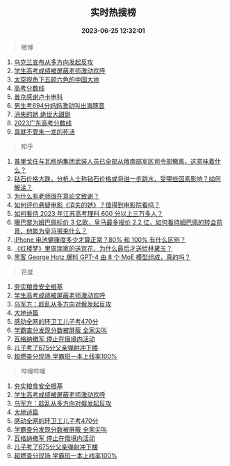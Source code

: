 <div align="center"><h2>实时热搜榜</h2><h4>2023-06-25 12:32:01</h4></div>

> 微博  

1. [乌克兰宣布从多方向发起反攻](https://s.weibo.com/weibo?q=%23%E4%B9%8C%E5%85%8B%E5%85%B0%E5%AE%A3%E5%B8%83%E4%BB%8E%E5%A4%9A%E6%96%B9%E5%90%91%E5%8F%91%E8%B5%B7%E5%8F%8D%E6%94%BB%23&t=31&band_rank=1&Refer=top)<br />
2. [学生高考成绩被屏蔽老师激动欢呼](https://s.weibo.com/weibo?q=%23%E5%AD%A6%E7%94%9F%E9%AB%98%E8%80%83%E6%88%90%E7%BB%A9%E8%A2%AB%E5%B1%8F%E8%94%BD%E8%80%81%E5%B8%88%E6%BF%80%E5%8A%A8%E6%AC%A2%E5%91%BC%23&t=31&band_rank=2&Refer=top)<br />
3. [太空视角下五颜六色的中国大地](https://s.weibo.com/weibo?q=%23%E5%A4%AA%E7%A9%BA%E8%A7%86%E8%A7%92%E4%B8%8B%E4%BA%94%E9%A2%9C%E5%85%AD%E8%89%B2%E7%9A%84%E4%B8%AD%E5%9B%BD%E5%A4%A7%E5%9C%B0%23&t=31&band_rank=3&Refer=top)<br />
4. [高考分数线](https://s.weibo.com/weibo?q=%23%E9%AB%98%E8%80%83%E5%88%86%E6%95%B0%E7%BA%BF%23&t=31&band_rank=4&Refer=top)<br />
5. [普京感谢卢卡申科](https://s.weibo.com/weibo?q=%23%E6%99%AE%E4%BA%AC%E6%84%9F%E8%B0%A2%E5%8D%A2%E5%8D%A1%E7%94%B3%E7%A7%91%23&t=31&band_rank=5&Refer=top)<br />
6. [男生考694分妈妈激动叫出海豚音](https://s.weibo.com/weibo?q=%23%E7%94%B7%E7%94%9F%E8%80%83694%E5%88%86%E5%A6%88%E5%A6%88%E6%BF%80%E5%8A%A8%E5%8F%AB%E5%87%BA%E6%B5%B7%E8%B1%9A%E9%9F%B3%23&t=31&band_rank=6&Refer=top)<br />
7. [消失的她 绝世大甜剧](https://s.weibo.com/weibo?q=%E6%B6%88%E5%A4%B1%E7%9A%84%E5%A5%B9%20%E7%BB%9D%E4%B8%96%E5%A4%A7%E7%94%9C%E5%89%A7&t=31&band_rank=7&Refer=top)<br />
8. [2023广东高考分数线](https://s.weibo.com/weibo?q=%232023%E5%B9%BF%E4%B8%9C%E9%AB%98%E8%80%83%E5%88%86%E6%95%B0%E7%BA%BF%23&t=31&band_rank=8&Refer=top)<br />
9. [真就不管朱一龙的死活](https://s.weibo.com/weibo?q=%23%E7%9C%9F%E5%B0%B1%E4%B8%8D%E7%AE%A1%E6%9C%B1%E4%B8%80%E9%BE%99%E7%9A%84%E6%AD%BB%E6%B4%BB%23&t=31&band_rank=9&Refer=top)<br />

> 知乎  

1. [普里戈任与瓦格纳集团武装人员已全部从俄南部军区司令部撤离，这意味着什么？](https://www.zhihu.com/question/608395500)<br />
2. [钻石价格大跌，分析人士称钻石价格或将进一步跳水，受哪些因素影响？如何解读？](https://www.zhihu.com/question/608252259)<br />
3. [为什么有老师很在意论文致谢？](https://www.zhihu.com/question/606467535)<br />
4. [如何评价悬疑电影《消失的她》？值得到电影院看吗？](https://www.zhihu.com/question/607961545)<br />
5. [如何看待 2023 年江苏高考理科 600 分以上三万多人？](https://www.zhihu.com/question/608323244)<br />
6. [曝巴黎为姆巴佩标价 3 亿欧，皇马最多报价 2.2 亿，如何看待姆巴佩的转会前景，他能为皇马带来什么？](https://www.zhihu.com/question/608399259)<br />
7. [iPhone 电池健康度多少才算正常？80% 和 100% 有什么区别？](https://www.zhihu.com/question/569965047)<br />
8. [《红楼梦》里周瑞家的送宫花，为什么最后才送给林黛玉？](https://www.zhihu.com/question/357960183)<br />
9. [黑客 George Hotz 爆料 GPT-4 由 8 个 MoE 模型组成，真的吗？](https://www.zhihu.com/question/607812079)<br />

> 百度  

1. [夯实粮食安全根基](https://www.baidu.com/s?wd=%E5%A4%AF%E5%AE%9E%E7%B2%AE%E9%A3%9F%E5%AE%89%E5%85%A8%E6%A0%B9%E5%9F%BA&sa=fyb_news&rsv_dl=fyb_news)<br />
2. [学生高考成绩被屏蔽老师激动欢呼](https://www.baidu.com/s?wd=%E5%AD%A6%E7%94%9F%E9%AB%98%E8%80%83%E6%88%90%E7%BB%A9%E8%A2%AB%E5%B1%8F%E8%94%BD%E8%80%81%E5%B8%88%E6%BF%80%E5%8A%A8%E6%AC%A2%E5%91%BC&sa=fyb_news&rsv_dl=fyb_news)<br />
3. [乌军方：趁乱从多方向对俄发起反攻](https://www.baidu.com/s?wd=%E4%B9%8C%E5%86%9B%E6%96%B9%EF%BC%9A%E8%B6%81%E4%B9%B1%E4%BB%8E%E5%A4%9A%E6%96%B9%E5%90%91%E5%AF%B9%E4%BF%84%E5%8F%91%E8%B5%B7%E5%8F%8D%E6%94%BB&sa=fyb_news&rsv_dl=fyb_news)<br />
4. [大地诗篇](https://www.baidu.com/s?wd=%E5%A4%A7%E5%9C%B0%E8%AF%97%E7%AF%87&sa=fyb_news&rsv_dl=fyb_news)<br />
5. [感动全网的环卫工儿子考470分](https://www.baidu.com/s?wd=%E6%84%9F%E5%8A%A8%E5%85%A8%E7%BD%91%E7%9A%84%E7%8E%AF%E5%8D%AB%E5%B7%A5%E5%84%BF%E5%AD%90%E8%80%83470%E5%88%86&sa=fyb_news&rsv_dl=fyb_news)<br />
6. [学霸查分发现分数被屏蔽 全家尖叫](https://www.baidu.com/s?wd=%E5%AD%A6%E9%9C%B8%E6%9F%A5%E5%88%86%E5%8F%91%E7%8E%B0%E5%88%86%E6%95%B0%E8%A2%AB%E5%B1%8F%E8%94%BD+%E5%85%A8%E5%AE%B6%E5%B0%96%E5%8F%AB&sa=fyb_news&rsv_dl=fyb_news)<br />
7. [瓦格纳撤军 停止在俄境内活动](https://www.baidu.com/s?wd=%E7%93%A6%E6%A0%BC%E7%BA%B3%E6%92%A4%E5%86%9B+%E5%81%9C%E6%AD%A2%E5%9C%A8%E4%BF%84%E5%A2%83%E5%86%85%E6%B4%BB%E5%8A%A8&sa=fyb_news&rsv_dl=fyb_news)<br />
8. [儿子考了675分父亲弹射冲下楼](https://www.baidu.com/s?wd=%E5%84%BF%E5%AD%90%E8%80%83%E4%BA%86675%E5%88%86%E7%88%B6%E4%BA%B2%E5%BC%B9%E5%B0%84%E5%86%B2%E4%B8%8B%E6%A5%BC&sa=fyb_news&rsv_dl=fyb_news)<br />
9. [超燃查分现场 学霸班一本上线率100%](https://www.baidu.com/s?wd=%E8%B6%85%E7%87%83%E6%9F%A5%E5%88%86%E7%8E%B0%E5%9C%BA+%E5%AD%A6%E9%9C%B8%E7%8F%AD%E4%B8%80%E6%9C%AC%E4%B8%8A%E7%BA%BF%E7%8E%87100%25&sa=fyb_news&rsv_dl=fyb_news)<br />

> 哔哩哔哩  

1. [夯实粮食安全根基](https://www.baidu.com/s?wd=%E5%A4%AF%E5%AE%9E%E7%B2%AE%E9%A3%9F%E5%AE%89%E5%85%A8%E6%A0%B9%E5%9F%BA&sa=fyb_news&rsv_dl=fyb_news)<br />
2. [学生高考成绩被屏蔽老师激动欢呼](https://www.baidu.com/s?wd=%E5%AD%A6%E7%94%9F%E9%AB%98%E8%80%83%E6%88%90%E7%BB%A9%E8%A2%AB%E5%B1%8F%E8%94%BD%E8%80%81%E5%B8%88%E6%BF%80%E5%8A%A8%E6%AC%A2%E5%91%BC&sa=fyb_news&rsv_dl=fyb_news)<br />
3. [乌军方：趁乱从多方向对俄发起反攻](https://www.baidu.com/s?wd=%E4%B9%8C%E5%86%9B%E6%96%B9%EF%BC%9A%E8%B6%81%E4%B9%B1%E4%BB%8E%E5%A4%9A%E6%96%B9%E5%90%91%E5%AF%B9%E4%BF%84%E5%8F%91%E8%B5%B7%E5%8F%8D%E6%94%BB&sa=fyb_news&rsv_dl=fyb_news)<br />
4. [大地诗篇](https://www.baidu.com/s?wd=%E5%A4%A7%E5%9C%B0%E8%AF%97%E7%AF%87&sa=fyb_news&rsv_dl=fyb_news)<br />
5. [感动全网的环卫工儿子考470分](https://www.baidu.com/s?wd=%E6%84%9F%E5%8A%A8%E5%85%A8%E7%BD%91%E7%9A%84%E7%8E%AF%E5%8D%AB%E5%B7%A5%E5%84%BF%E5%AD%90%E8%80%83470%E5%88%86&sa=fyb_news&rsv_dl=fyb_news)<br />
6. [学霸查分发现分数被屏蔽 全家尖叫](https://www.baidu.com/s?wd=%E5%AD%A6%E9%9C%B8%E6%9F%A5%E5%88%86%E5%8F%91%E7%8E%B0%E5%88%86%E6%95%B0%E8%A2%AB%E5%B1%8F%E8%94%BD+%E5%85%A8%E5%AE%B6%E5%B0%96%E5%8F%AB&sa=fyb_news&rsv_dl=fyb_news)<br />
7. [瓦格纳撤军 停止在俄境内活动](https://www.baidu.com/s?wd=%E7%93%A6%E6%A0%BC%E7%BA%B3%E6%92%A4%E5%86%9B+%E5%81%9C%E6%AD%A2%E5%9C%A8%E4%BF%84%E5%A2%83%E5%86%85%E6%B4%BB%E5%8A%A8&sa=fyb_news&rsv_dl=fyb_news)<br />
8. [儿子考了675分父亲弹射冲下楼](https://www.baidu.com/s?wd=%E5%84%BF%E5%AD%90%E8%80%83%E4%BA%86675%E5%88%86%E7%88%B6%E4%BA%B2%E5%BC%B9%E5%B0%84%E5%86%B2%E4%B8%8B%E6%A5%BC&sa=fyb_news&rsv_dl=fyb_news)<br />
9. [超燃查分现场 学霸班一本上线率100%](https://www.baidu.com/s?wd=%E8%B6%85%E7%87%83%E6%9F%A5%E5%88%86%E7%8E%B0%E5%9C%BA+%E5%AD%A6%E9%9C%B8%E7%8F%AD%E4%B8%80%E6%9C%AC%E4%B8%8A%E7%BA%BF%E7%8E%87100%25&sa=fyb_news&rsv_dl=fyb_news)<br />

